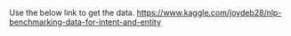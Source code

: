 Use the below link to get the data.
https://www.kaggle.com/joydeb28/nlp-benchmarking-data-for-intent-and-entity
